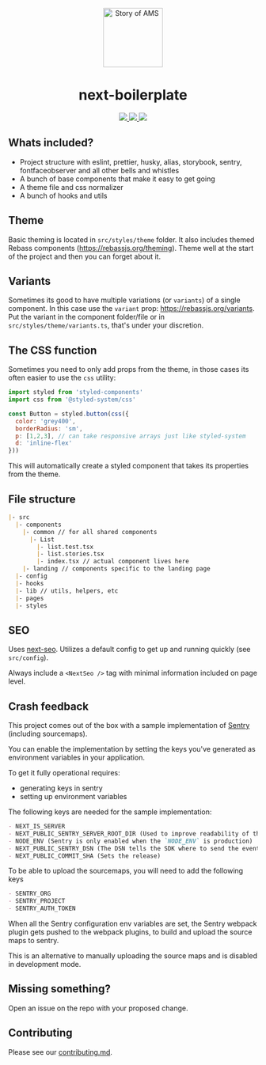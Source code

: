 <p align="center">
  <a aria-label="Story of AMS logo" href="https://storyofams.com/" target="_blank" align="center">
    <img src="https://storyofams.com/public/story-of-ams-logo-small@3x.png" alt="Story of AMS" width="120">
  </a>
  <h1 align="center">next-boilerplate</h1>
</p>

<p align="center">
  <a aria-label="Releases" href="https://GitHub.com/storyofams/next-boilerplate/releases/">
    <img src="https://img.shields.io/github/release/storyofams/next-boilerplate.svg" />
  </a>
  <a aria-label="Codesandbox" href="https://githubbox.com/storyofams/next-boilerplate">
    <img src="https://img.shields.io/badge/Open%20in-CodeSandbox-blue?style=flat-square&logo=codesandbox" />
  </a>
  <a aria-label="Stars" href="https://github.com/storyofams/next-boilerplate/stargazers/">
    <img src="https://img.shields.io/github/stars/storyofams/next-boilerplate.svg?style=social&label=Star&maxAge=2592000" />
  </a>
</p>

## Whats included?

- Project structure with eslint, prettier, husky, alias, storybook, sentry, fontfaceobserver and all other bells and whistles
- A bunch of base components that make it easy to get going
- A theme file and css normalizer
- A bunch of hooks and utils

## Theme

Basic theming is located in `src/styles/theme` folder. It also includes themed Rebass components (<https://rebassjs.org/theming>). Theme well at the start of the project and then you can forget about it.

## Variants

Sometimes its good to have multiple variations (or `variants`) of a single component. In this case use the `variant` prop: <https://rebassjs.org/variants>. Put the variant in the component folder/file or in `src/styles/theme/variants.ts`, that's under your discretion.

## The CSS function

Sometimes you need to only add props from the theme, in those cases its often easier to use the `css` utility:

```js
import styled from 'styled-components'
import css from '@styled-system/css'

const Button = styled.button(css({
  color: 'grey400',
  borderRadius: 'sm',
  p: [1,2,3], // can take responsive arrays just like styled-system
  d: 'inline-flex'
}))
```

This will automatically create a styled component that takes its properties from the theme.

## File structure

```md
|- src
  |- components
    |- common // for all shared components
      |- List
        |- list.test.tsx
        |- list.stories.tsx
        |- index.tsx // actual component lives here
    |- landing // components specific to the landing page
  |- config
  |- hooks
  |- lib // utils, helpers, etc
  |- pages
  |- styles
```

## SEO

Uses [next-seo](https://github.com/garmeeh/next-seo). Utilizes a default config to get up and running quickly (see `src/config`).

Always include a `<NextSeo />` tag with minimal information included on page level.

## Crash feedback

This project comes out of the box with a sample implementation of [Sentry](https://sentry.io/welcome/) (including sourcemaps).

You can enable the implementation by setting the keys you've generated as environment variables in your application.

To get it fully operational requires:

- generating keys in sentry
- setting up environment variables

The following keys are needed for the sample implementation:

```md
- NEXT_IS_SERVER
- NEXT_PUBLIC_SENTRY_SERVER_ROOT_DIR (Used to improve readability of the framepaths in the sourcemaps)
- NODE_ENV (Sentry is only enabled when the `NODE_ENV` is production)
- NEXT_PUBLIC_SENTRY_DSN (The DSN tells the SDK where to send the events)
- NEXT_PUBLIC_COMMIT_SHA (Sets the release)
```

To be able to upload the sourcemaps, you will need to add the following keys

```md
- SENTRY_ORG
- SENTRY_PROJECT
- SENTRY_AUTH_TOKEN
```

When all the Sentry configuration env variables are set, the Sentry webpack plugin gets pushed to the webpack plugins, to build and upload the source maps to sentry.

This is an alternative to manually uploading the source maps and is disabled in development mode.

## Missing something?

Open an issue on the repo with your proposed change.

## Contributing

Please see our [contributing.md](https://github.com/storyofams/next-boilerplate/blob/master/.github/CONTRIBUTING.md).
